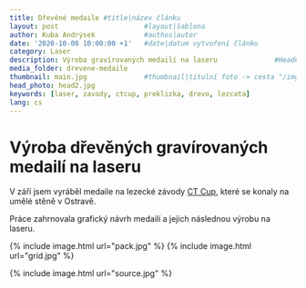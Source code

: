 ```yaml
---
title: Dřevěné medaile #title|název článku   
layout: post                     #layout|šablona
author: Kuba Andrýsek            #authos|autor
date: '2020-10-08 10:00:00 +1'   #date|datum vytvoření článku
category: Laser
description: Výroba gravírovaných medailí na laseru              #Header|nadpis
media_folder: drevene-medaile
thumbnail: main.jpg              #thumbnail|titulní foto -> cesta "/img/blog/**nazev-clanku/Kolo.png**"
head_photo: head2.jpg
keywords: [laser, zavody, ctcup, preklizka, drevo, lezcata]
lang: cs
---
```


# Výroba dřevěných gravírovaných medailí na laseru

V září jsem vyráběl medaile na lezecké závody [CT Cup](https://www.facebook.com/climbingtechnologycup/), které se konaly na umělé stěně v Ostravě.

Práce zahrnovala grafický návrh medailí a jejich následnou výrobu na laseru.


{% include image.html
url="pack.jpg"
%}
{% include image.html
url="grid.jpg"
%}

{% include image.html
url="source.jpg"
%}
